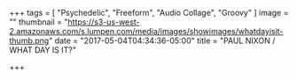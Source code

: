 +++
tags = [ "Psychedelic", "Freeform", "Audio Collage", "Groovy" ]
image = ""
thumbnail = "https://s3-us-west-2.amazonaws.com/s.lumpen.com/media/images/showimages/whatdayisit-thumb.png"
date = "2017-05-04T04:34:36-05:00"
title = "PAUL NIXON / WHAT DAY IS IT?"

+++

